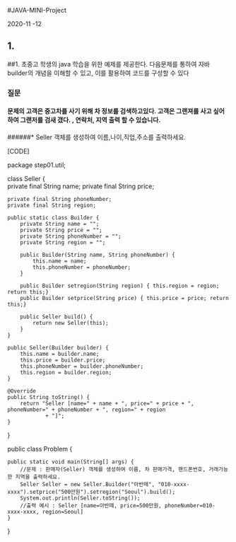#JAVA-MINI-Project  

2020-11 -12 

##  1. 
##1. 초중고 학생의 java 학습을 위한 예제를 제공한다. 다음문제를 통하여 자바 builder의 개념을 이해할 수 있고, 이를 활용하여 코드를 구성할 수 있다    

 
 
### 질문 
#### 문제의 고객은 중고차를 사기 위해 차 정보를 검색하고있다. 고객은 그랜져를 사고 싶어하여 그랜저를 검새 갰다. , 연락처, 지역 출력 할 수 있습니다.

######* Seller 객체를 생성하여 이름,나이,직업,주소를 출력하세요.  

[CODE] 


package step01.util;

class Seller {  
    private final String name;
    private final String price;

    private final String phoneNumber;
    private final String region;
    
    public static class Builder {
        private String name = "";
        private String price = "";
        private String phoneNumber = "";
        private String region = "";
    
        public Builder(String name, String phoneNumber) {
            this.name = name;
            this.phoneNumber = phoneNumber;
        }
        
        public Builder setregion(String region) { this.region = region; return this;}
        public Builder setprice(String price) { this.price = price; return this;}
        
        public Seller build() {
            return new Seller(this);
        }
    }
    
    public Seller(Builder builder) {
        this.name = builder.name;
        this.price = builder.price;
        this.phoneNumber = builder.phoneNumber;
        this.region = builder.region;
    }

	@Override
	public String toString() {
		return "Seller [name=" + name + ", price=" + price + ", phoneNumber=" + phoneNumber + ", region=" + region
				+ "]";
	}
}

public class Problem {

	public static void main(String[] args) {
		//문제 : 판매자(Seller) 객체를 생성하여 이름, 차 판매가격, 핸드폰번호, 거래가능한 지역을 출력하세요. 
		Seller Seller = new Seller.Builder("아반떼", "010-xxxx-xxxx").setprice("500만원").setregion("Seoul").build();
		System.out.println(Seller.toString()); 
		//출력 예시 : Seller [name=아반떼, price=500만원, phoneNumber=010-xxxx-xxxx, region=Seoul]
	}

}


